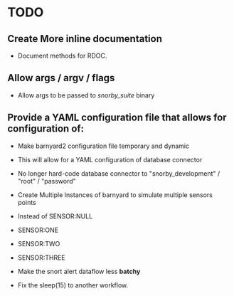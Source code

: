 # TODO

## Create More inline documentation

* Document methods for RDOC.

## Allow args / argv / flags

* Allow args to be passed to *snorby_suite* binary

## Provide a YAML configuration file that allows for configuration of:

* Make barnyard2 configuration file temporary and dynamic
 * This will allow for a YAML configuration of database connector
 * No longer hard-code database connector to "snorby_development" / "root" / "password"

* Create Multiple Instances of barnyard to simulate multiple sensors points
 * Instead of SENSOR:NULL 
 * SENSOR:ONE
 * SENSOR:TWO
 * SENSOR:THREE

* Make the snort alert dataflow less **batchy**
 * Fix the sleep(15) to another workflow.